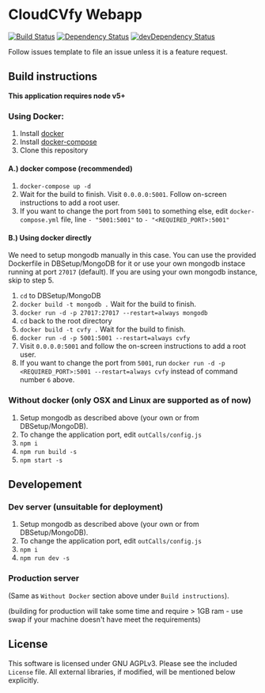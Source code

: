# CloudCVfy Webapp

[![Build Status](https://travis-ci.org/batra-mlp-lab/CloudCVfy-Frontend.svg?branch=master)](https://travis-ci.org/batra-mlp-lab/CloudCVfy-Frontend)
[![Dependency Status](https://david-dm.org/batra-mlp-lab/CloudCVfy-Frontend.svg)](https://david-dm.org/batra-mlp-lab/CloudCVfy-Frontend)
[![devDependency Status](https://david-dm.org/batra-mlp-lab/CloudCVfy-Frontend/dev-status.svg)](https://david-dm.org/batra-mlp-lab/CloudCVfy-Frontend#info=devDependencies)

Follow issues template to file an issue unless it is a feature request.

## Build instructions

**This application requires node v5+**

### Using Docker:

1. Install [docker](https://docs.docker.com/engine/installation/)
2. Install [docker-compose](https://docs.docker.com/compose/install/)
3. Clone this repository

#### A.) docker compose (recommended)

1. `docker-compose up -d`
2. Wait for the build to finish. Visit `0.0.0.0:5001`. Follow on-screen instructions to add a root user.
3. If you want to change the port from `5001` to something else, edit `docker-compose.yml` file, line `- "5001:5001"` to `- "<REQUIRED_PORT>:5001"`

#### B.) Using docker directly

We need to setup mongodb manually in this case.
You can use the provided Dockerfile in DBSetup/MongoDB for it or use your own mongodb instace running at port `27017` (default). 
If you are using your own mongodb instance, skip to step 5.

1. `cd` to DBSetup/MongoDB
2. `docker build -t mongodb .` Wait for the build to finish.
3. `docker run -d -p 27017:27017 --restart=always mongodb`
4. `cd` back to the root directory
5. `docker build -t cvfy .` Wait for the build to finish.
6. `docker run -d -p 5001:5001 --restart=always cvfy`
7. Visit `0.0.0.0:5001` and follow the on-screen instructions to add a root user.
8. If you want to change the port from `5001`, run `docker run -d -p <REQUIRED_PORT>:5001 --restart=always cvfy` instead of command number `6` above.

### Without docker (only OSX and Linux are supported as of now)

1. Setup mongodb as described above (your own or from DBSetup/MongoDB).
2. To change the application port, edit `outCalls/config.js`
3. `npm i`
4. `npm run build -s`
5. `npm start -s`

## Developement

### Dev server (unsuitable for deployment)

1. Setup mongodb as described above (your own or from DBSetup/MongoDB).
2. To change the application port, edit `outCalls/config.js`
3. `npm i`
4. `npm run dev -s`

### Production server

(Same as `Without Docker` section above under `Build instructions`).

(building for production will take some time and require > 1GB ram - use swap if your machine doesn't have meet the requirements)

## License

This software is licensed under GNU AGPLv3. Please see the included `License` file. All external libraries, if modified, will be mentioned below explicitly.
